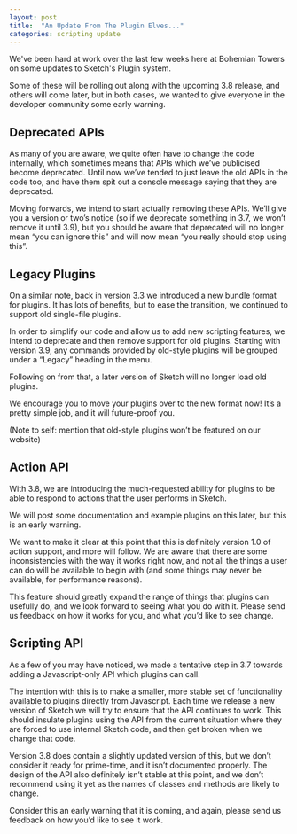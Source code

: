 ```yaml
---
layout: post
title:  "An Update From The Plugin Elves..."
categories: scripting update
---
```

We've been hard at work over the last few weeks here at Bohemian Towers on some updates to Sketch's Plugin system.

Some of these will be rolling out along with the upcoming 3.8 release, and others will come later, but in both cases, we wanted to give everyone in the developer community some early warning.

## Deprecated APIs

As many of you are aware, we quite often have to change the code internally, which sometimes means that APIs which we’ve publicised become deprecated. Until now we’ve tended to just leave the old APIs in the code too, and have them spit out a console message saying that they are deprecated.

Moving forwards, we intend to start actually removing these APIs. We’ll give you a version or two’s notice (so if we deprecate something in 3.7, we won’t remove it until 3.9), but you should be aware that deprecated will no longer mean “you can ignore this” and will now mean “you really should stop using this”.


## Legacy Plugins

On a similar note, back in version 3.3 we introduced a new bundle format for plugins. It has lots of benefits, but to ease the transition, we continued to support old single-file plugins.

In order to simplify our code and allow us to add new scripting features, we intend to deprecate and then remove support for old plugins. Starting with version 3.9, any commands provided by old-style plugins will be grouped under a “Legacy” heading in the menu.

Following on from that, a later version of Sketch will no longer load old plugins.

We encourage you to move your plugins over to the new format now! It’s a pretty simple job, and it will future-proof you.

(Note to self: mention that old-style plugins won’t be featured on our website)


## Action API

With 3.8, we are introducing the much-requested ability for plugins to be able to respond to actions that the user performs in Sketch.


We will post some documentation and example plugins on this later, but this is an early warning.

We want to make it clear at this point that this is definitely version 1.0 of action support, and more will follow. We are aware that there are some inconsistencies with the way it works right now, and not all the things a user can do will be available to begin with (and some things may never be available, for performance reasons).

This feature should greatly expand the range of things that plugins can usefully do, and we look forward to seeing what you do with it. Please send us feedback on how it works for you, and what you’d like to see change.


## Scripting API

As a few of you may have noticed, we made a tentative step in 3.7 towards adding a Javascript-only API which plugins can call.

The intention with this is to make a smaller, more stable set of functionality available to plugins directly from Javascript. Each time we release a new version of Sketch we will try to ensure that the API continues to work. This should insulate plugins using the API from the current situation where they are forced to use internal Sketch code, and then get broken when we change that code.

Version 3.8 does contain a slightly updated version of this, but we don’t consider it ready for prime-time, and it isn’t documented properly. The design of the API also definitely isn’t stable at this point, and we don’t recommend using it yet as the names of classes and methods are likely to change.

Consider this an early warning that it is coming, and again, please send us feedback on how you’d like to see it work.
